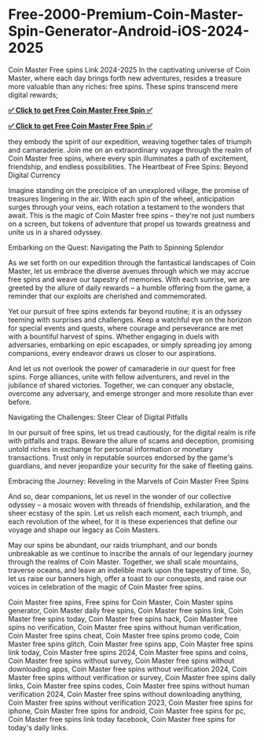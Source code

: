 # Free-2000-Premium-Coin-Master-Spin-Generator-Android-iOS-2024-2025

Coin Master Free spins Link 2024-2025 In the captivating universe of Coin Master, where each day brings forth new adventures, resides a treasure more valuable than any riches: free spins. These spins transcend mere digital rewards;

**[✅ Click to get Free Coin Master Free Spin ✅](https://tinyurl.com/mwppajyx)**

**[✅ Click to get Free Coin Master Free Spin ✅](https://tinyurl.com/mwppajyx)**



they embody the spirit of our expedition, weaving together tales of triumph and camaraderie. Join me on an extraordinary voyage through the realm of Coin Master free spins, where every spin illuminates a path of excitement, friendship, and endless possibilities. The Heartbeat of Free Spins: Beyond Digital Currency

Imagine standing on the precipice of an unexplored village, the promise of treasures lingering in the air. With each spin of the wheel, anticipation surges through your veins, each rotation a testament to the wonders that await. This is the magic of Coin Master free spins – they're not just numbers on a screen, but tokens of adventure that propel us towards greatness and unite us in a shared odyssey.

Embarking on the Quest: Navigating the Path to Spinning Splendor

As we set forth on our expedition through the fantastical landscapes of Coin Master, let us embrace the diverse avenues through which we may accrue free spins and weave our tapestry of memories. With each sunrise, we are greeted by the allure of daily rewards – a humble offering from the game, a reminder that our exploits are cherished and commemorated.

Yet our pursuit of free spins extends far beyond routine; it is an odyssey teeming with surprises and challenges. Keep a watchful eye on the horizon for special events and quests, where courage and perseverance are met with a bountiful harvest of spins. Whether engaging in duels with adversaries, embarking on epic escapades, or simply spreading joy among companions, every endeavor draws us closer to our aspirations.

And let us not overlook the power of camaraderie in our quest for free spins. Forge alliances, unite with fellow adventurers, and revel in the jubilance of shared victories. Together, we can conquer any obstacle, overcome any adversary, and emerge stronger and more resolute than ever before.

Navigating the Challenges: Steer Clear of Digital Pitfalls

In our pursuit of free spins, let us tread cautiously, for the digital realm is rife with pitfalls and traps. Beware the allure of scams and deception, promising untold riches in exchange for personal information or monetary transactions. Trust only in reputable sources endorsed by the game's guardians, and never jeopardize your security for the sake of fleeting gains.

Embracing the Journey: Reveling in the Marvels of Coin Master Free Spins

And so, dear companions, let us revel in the wonder of our collective odyssey – a mosaic woven with threads of friendship, exhilaration, and the sheer ecstasy of the spin. Let us relish each moment, each triumph, and each revolution of the wheel, for it is these experiences that define our voyage and shape our legacy as Coin Masters.

May our spins be abundant, our raids triumphant, and our bonds unbreakable as we continue to inscribe the annals of our legendary journey through the realms of Coin Master. Together, we shall scale mountains, traverse oceans, and leave an indelible mark upon the tapestry of time. So, let us raise our banners high, offer a toast to our conquests, and raise our voices in celebration of the magic of Coin Master free spins.

Coin Master free spins, Free spins for Coin Master, Coin Master spins generator, Coin Master daily free spins, Coin Master free spins link, Coin Master free spins today, Coin Master free spins hack, Coin Master free spins no verification, Coin Master free spins without human verification, Coin Master free spins cheat, Coin Master free spins promo code, Coin Master free spins glitch, Coin Master free spins app, Coin Master free spins link today, Coin Master free spins 2024, Coin Master free spins and coins, Coin Master free spins without survey, Coin Master free spins without downloading apps, Coin Master free spins without verification 2024, Coin Master free spins without verification or survey, Coin Master free spins daily links, Coin Master free spins codes, Coin Master free spins without human verification 2024, Coin Master free spins without downloading anything, Coin Master free spins without verification 2023, Coin Master free spins for iphone, Coin Master free spins for android, Coin Master free spins for pc, Coin Master free spins link today facebook, Coin Master free spins for today's daily links. 

